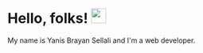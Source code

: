 # Hello, folks! <img src="https://raw.githubusercontent.com/MartinHeinz/MartinHeinz/master/wave.gif" width="30px">

My name is Yanis Brayan Sellali and I'm a web developer.
